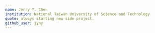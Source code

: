 ```yaml
---
name: Jerry Y. Chen
institution: National Taiwan University of Science and Technology
quote: always starting new side project.
github_user: jyny
---
```

